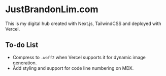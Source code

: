 # JustBrandonLim.com

This is my digital hub created with Next.js, TailwindCSS and deployed with Vercel.

## To-do List

- Compress to `.woff2` when Vercel supports it for dynamic image generation.
- Add styling and support for code line numbering on MDX.
